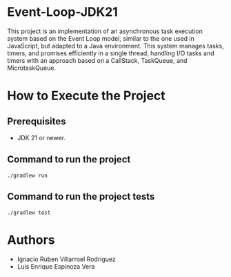 # Event-Loop-JDK21
This project is an implementation of an asynchronous task execution system based on the Event Loop model, similar to the one used in JavaScript, but adapted to a Java environment. This system manages tasks, timers, and promises efficiently in a single thread, handling I/O tasks and timers with an approach based on a CallStack, TaskQueue, and MicrotaskQueue.

# How to Execute the Project
## Prerequisites
* JDK 21 or newer.
## Command to run the project
```
./gradlew run
```
## Command to run the project tests
```
./gradlew test
```

# Authors
* Ignacio Ruben Villarroel Rodriguez
* Luis Enrique Espinoza Vera

